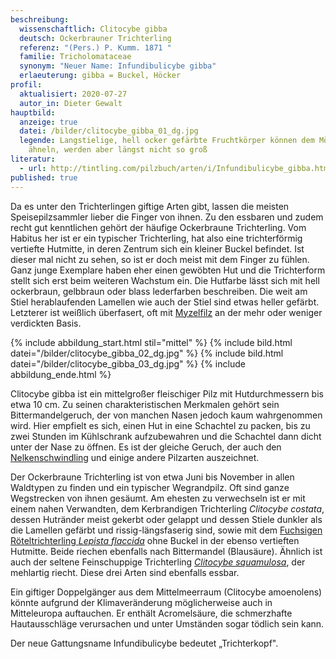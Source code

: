 ```yaml
---
beschreibung:
  wissenschaftlich: Clitocybe gibba
  deutsch: Ockerbrauner Trichterling
  referenz: "(Pers.) P. Kumm. 1871 "
  familie: Tricholomataceae
  synonym: "Neuer Name: Infundibulicybe gibba"
  erlaeuterung: gibba = Buckel, Höcker
profil:
  aktualisiert: 2020-07-27
  autor_in: Dieter Gewalt
hauptbild:
  anzeige: true
  datei: /bilder/clitocybe_gibba_01_dg.jpg
  legende: Langstielige, hell ocker gefärbte Fruchtkörper können dem Mönchskopf
    ähneln, werden aber längst nicht so groß
literatur:
  - url: http://tintling.com/pilzbuch/arten/i/Infundibulicybe_gibba.html
published: true
---
```

Da es unter den Trichterlingen giftige Arten gibt, lassen die meisten Speisepilzsammler lieber die Finger von ihnen. Zu den essbaren und zudem recht gut kenntlichen gehört der häufige Ockerbraune Trichterling. Vom Habitus her ist er ein typischer Trichterling, hat also eine trichterförmig vertiefte Hutmitte, in deren Zentrum sich ein kleiner Buckel befindet. Ist dieser mal nicht zu sehen, so ist er doch meist mit dem Finger zu fühlen. Ganz junge Exemplare haben eher einen gewöbten Hut und die Trichterform stellt sich erst beim weiteren Wachstum ein. Die Hutfarbe lässt sich mit hell ockerbraun, gelbbraun oder blass lederfarben beschreiben. Die weit am Stiel herablaufenden Lamellen wie auch der Stiel sind etwas heller gefärbt. Letzterer ist weißlich überfasert, oft mit [Myzelfilz](Myzel "Glossar") an der mehr oder weniger verdickten Basis.

{% include abbildung_start.html stil="mittel" %}
{% include bild.html datei="/bilder/clitocybe_gibba_02_dg.jpg" %}
{% include bild.html datei="/bilder/clitocybe_gibba_03_dg.jpg" %}
{% include abbildung_ende.html %}

Clitocybe gibba ist ein mittelgroßer fleischiger Pilz mit Hutdurchmessern bis etwa 10 cm. Zu seinen charakteristischen Merkmalen gehört sein Bittermandelgeruch, der von manchen Nasen jedoch kaum wahrgenommen wird. Hier empfielt es sich, einen Hut in eine Schachtel zu packen, bis zu zwei Stunden im Kühlschrank aufzubewahren und die Schachtel dann dicht unter der Nase zu öffnen. Es ist der gleiche Geruch, der auch den [Nelkenschwindling](/pilze/marasmius-oreades-nelkenschwindling) und einige andere Pilzarten auszeichnet.

Der Ockerbraune Trichterling ist von etwa Juni bis November in allen Waldtypen zu finden und ein typischer Wegrandpilz. Oft sind ganze Wegstrecken von ihnen gesäumt. Am ehesten zu verwechseln ist er mit einem nahen Verwandten, dem Kerbrandigen Trichterling *Clitocybe costata*, dessen Hutränder meist gekerbt oder gelappt und dessen Stiele dunkler als die Lamellen gefärbt und rissig-längsfaserig sind, sowie mit dem [Fuchsigen Röteltrichterling *Lepista flaccida*](/pilze/lepista-flaccida-fuchsiger-röteltrichterling) ohne Buckel in der ebenso vertieften Hutmitte. Beide riechen ebenfalls nach Bittermandel (Blausäure). Ähnlich ist auch der seltene Feinschuppige Trichterling *[Clitocybe squamulosa](/pilze/clitocybe-squamulosa-feinschuppiger-trichterling)*, der mehlartig riecht. Diese drei Arten sind ebenfalls essbar.

Ein giftiger Doppelgänger aus dem Mittelmeerraum (Clitocybe amoenolens) könnte aufgrund der Klimaveränderung möglicherweise auch in Mitteleuropa auftauchen. Er enthält Acromelsäure, die schmerzhafte Hautausschläge verursachen und unter Umständen sogar tödlich sein kann.

Der neue Gattungsname Infundibulicybe bedeutet „Trichterkopf".
